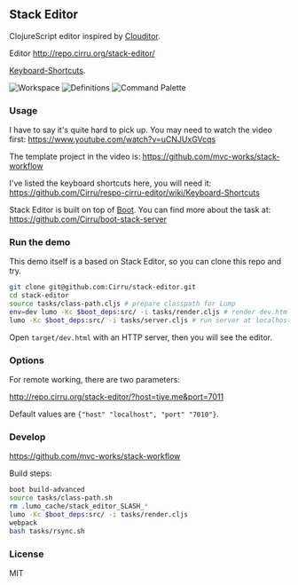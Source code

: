 
Stack Editor
----

ClojureScript editor inspired by [Clouditor](https://github.com/Cirru/clouditor/).

Editor http://repo.cirru.org/stack-editor/

[Keyboard-Shortcuts](https://github.com/Cirru/stack-editor/wiki/Keyboard-Shortcuts).

![Workspace](https://pbs.twimg.com/media/Cw0tNoCUAAAgJLe.png:large)
![Definitions](https://pbs.twimg.com/media/Cw0tPbHVQAIGIt0.png:large)
![Command Palette](https://pbs.twimg.com/media/Cp50MD6WcAEXq0B.png:large)

### Usage

I have to say it's quite hard to pick up. You may need to watch the video first:
https://www.youtube.com/watch?v=uCNJUxGVcqs

The template project in the video is: https://github.com/mvc-works/stack-workflow

I've listed the keyboard shortcuts here, you will need it:
https://github.com/Cirru/respo-cirru-editor/wiki/Keyboard-Shortcuts

Stack Editor is built on top of [Boot](http://boot-clj.com).
You can find more about the task at: https://github.com/Cirru/boot-stack-server

### Run the demo

This demo itself is a based on Stack Editor, so you can clone this repo and try.

```bash
git clone git@github.com:Cirru/stack-editor.git
cd stack-editor
source tasks/class-path.cljs # prepare classpath for Lump
env=dev lumo -Kc $boot_deps:src/ -i tasks/render.cljs # render dev.html
lumo -Kc $boot_deps:src/ -i tasks/server.cljs # run server at localhost:7010
```

Open `target/dev.html` with an HTTP server, then you will see the editor.

### Options

For remote working, there are two parameters:

http://repo.cirru.org/stack-editor/?host=tiye.me&port=7011

Default values are `{"host" "localhost", "port" "7010"}`.

### Develop

https://github.com/mvc-works/stack-workflow

Build steps:

```bash
boot build-advanced
source tasks/class-path.sh
rm .lumo_cache/stack_editor_SLASH_*
lumo -Kc $boot_deps:src/ -i tasks/render.cljs
webpack
bash tasks/rsync.sh
```

### License

MIT
